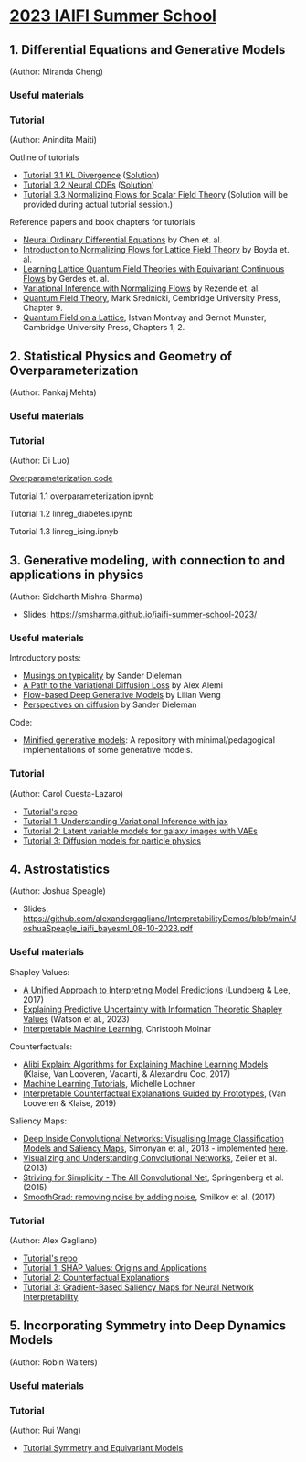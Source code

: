 # [2023 IAIFI Summer School](https://iaifi.org/phd-summer-school.html)

## 1. Differential Equations and Generative Models
(Author: Miranda Cheng)

### Useful materials

### Tutorial
(Author: Anindita Maiti)

Outline of tutorials
- [Tutorial 3.1 KL Divergence](https://github.com/iaifi/summer-school-2023/blob/main/Tutorial%203.1%20KL_divergence.ipynb) ([Solution](https://github.com/iaifi/summer-school-2023/blob/main/Tutorial%203.1%20Solution_KL_divergence.ipynb))
- [Tutorial 3.2 Neural ODEs](https://github.com/iaifi/summer-school-2023/blob/main/Tutorial%203.2%20Neural_ODE.ipynb) ([Solution](https://github.com/iaifi/summer-school-2023/blob/main/Tutorial%203.2%20Solution_Neural_ODE.ipynb))
- [Tutorial 3.3 Normalizing Flows for Scalar Field Theory](https://github.com/iaifi/summer-school-2023/blob/main/Tutorial%203.3%20Normalizing_Flows_2D_Scalar_Field_Theory.ipynb) (Solution will be provided during actual tutorial session.)

Reference papers and book chapters for tutorials
- [Neural Ordinary Differential Equations](https://arxiv.org/pdf/1806.07366.pdf) by Chen et. al.
- [Introduction to Normalizing Flows for Lattice Field Theory](https://arxiv.org/abs/2101.08176) by Boyda et. al.
- [Learning Lattice Quantum Field Theories with Equivariant Continuous Flows](https://arxiv.org/abs/2207.00283) by Gerdes et. al. 
- [Variational Inference with Normalizing Flows](https://arxiv.org/abs/1505.05770) by Rezende et. al.
- [Quantum Field Theory](https://www.cambridge.org/highereducation/books/quantum-field-theory/718DD037728FB3745F48A40A6D9A8A1C#overview), Mark Srednicki, Cembridge University Press, Chapter 9.
- [Quantum Field on a Lattice](https://www.cambridge.org/core/books/quantum-fields-on-a-lattice/4401A88CD232B0AEF1409BF6B260883A), Istvan Montvay and Gernot Munster, Cambridge University Press, Chapters 1, 2.


## 2. Statistical Physics and Geometry of Overparameterization
(Author: Pankaj Mehta)

### Useful materials

### Tutorial
(Author: Di Luo)

[Overparameterization code](poly_fit-checkpoint.ipynb)

Tutorial 1.1 overparameterization.ipynb

Tutorial 1.2 linreg_diabetes.ipynb

Tutorial 1.3 linreg_ising.ipnyb

## 3. Generative modeling, with connection to and applications in physics
(Author: Siddharth Mishra-Sharma)

- Slides: https://smsharma.github.io/iaifi-summer-school-2023/

### Useful materials

Introductory posts:
- [Musings on typicality](https://sander.ai/2020/09/01/typicality.html) by Sander Dieleman
- [A Path to the Variational Diffusion Loss](https://blog.alexalemi.com/diffusion.html) by Alex Alemi
- [Flow-based Deep Generative Models](https://lilianweng.github.io/posts/2018-10-13-flow-models/) by Lilian Weng
- [Perspectives on diffusion](https://sander.ai/2023/07/20/perspectives.html) by Sander Dieleman

Code:
- [Minified generative models](https://github.com/smsharma/minified-generative-models): A repository with minimal/pedagogical implementations of some generative models.

### Tutorial
(Author: Carol Cuesta-Lazaro)
- [Tutorial's repo](https://github.com/florpi/summer_school_generative)
- [Tutorial 1: Understanding Variational Inference with jax](https://github.com/florpi/summer_school_generative/blob/main/1_variational_inference_with_jax.ipynb)
- [Tutorial 2: Latent variable models for galaxy images with VAEs](https://github.com/florpi/summer_school_generative/blob/main/2_variational_autoencoders.ipynb)
- [Tutorial 3: Diffusion models for particle physics](https://github.com/florpi/summer_school_generative/blob/main/3_diffusion_models.ipynb)

## 4. Astrostatistics
(Author: Joshua Speagle)
- Slides: https://github.com/alexandergagliano/InterpretabilityDemos/blob/main/JoshuaSpeagle_iaifi_bayesml_08-10-2023.pdf
  
### Useful materials
Shapley Values:
- [A Unified Approach to Interpreting Model Predictions](https://github.com/shap/shap) (Lundberg & Lee, 2017)
- [Explaining Predictive Uncertainty with Information Theoretic Shapley Values](https://arxiv.org/pdf/2306.05724.pdf) (Watson et al., 2023)
- [Interpretable Machine Learning](https://christophm.github.io/interpretable-ml-book/), Christoph Molnar

Counterfactuals:
- [Alibi Explain: Algorithms for Explaining Machine Learning Models](https://github.com/SeldonIO/alibi) (Klaise, Van Looveren, Vacanti, & Alexandru Coc, 2017)
- [Machine Learning Tutorials](https://github.com/MichelleLochner/ml-tutorials/tree/main), Michelle Lochner
- [Interpretable Counterfactual Explanations Guided by Prototypes](https://arxiv.org/abs/1907.02584), (Van Looveren & Klaise, 2019)

Saliency Maps:
- [Deep Inside Convolutional Networks: Visualising Image Classification Models and Saliency Maps](https://arxiv.org/abs/1312.6034), Simonyan et al., 2013 - implemented [here](https://github.com/sunnynevarekar/pytorch-saliency-maps/blob/master/Saliency_maps_in_pytorch.ipynb).
- [Visualizing and Understanding Convolutional Networks](http://arxiv.org/abs/1311.2901), Zeiler et al. (2013) 
- [Striving for Simplicity - The All Convolutional Net](http://arxiv.org/abs/1412.6806), Springenberg et al. (2015)
- [SmoothGrad: removing noise by adding noise](https://arxiv.org/abs/1706.03825), Smilkov et al. (2017)
  
### Tutorial
(Author: Alex Gagliano)
- [Tutorial's repo](https://github.com/alexandergagliano/InterpretabilityDemos)
- [Tutorial 1: SHAP Values: Origins and Applications](https://github.com/alexandergagliano/InterpretabilityDemos/blob/main/Tutorial%204.1%20Shapley.ipynb)
- [Tutorial 2: Counterfactual Explanations](https://github.com/alexandergagliano/InterpretabilityDemos/blob/main/Tutorial%204.2%20Counterfactual.ipynb)
- [Tutorial 3: Gradient-Based Saliency Maps for Neural Network Interpretability](https://github.com/alexandergagliano/InterpretabilityDemos/blob/main/Tutorial%204.3%20PixelAttribution.ipynb)

## 5. Incorporating Symmetry into Deep Dynamics Models
(Author: Robin Walters)

### Useful materials

### Tutorial
(Author: Rui Wang)
- [Tutorial Symmetry and Equivariant Models](https://github.com/iaifi/summer-school-2023/blob/main/Tutorial_Symmetry.ipynb) 
